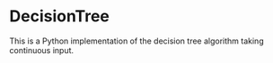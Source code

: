 # DecisionTree
This is a Python implementation of the decision tree algorithm taking continuous input. 
